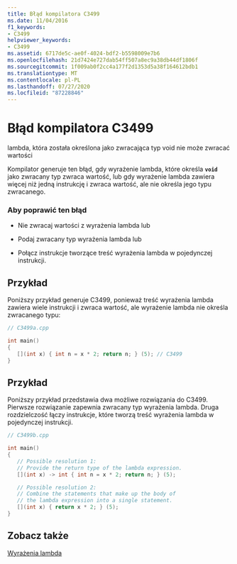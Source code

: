 ```yaml
---
title: Błąd kompilatora C3499
ms.date: 11/04/2016
f1_keywords:
- C3499
helpviewer_keywords:
- C3499
ms.assetid: 6717de5c-ae0f-4024-bdf2-b5598009e7b6
ms.openlocfilehash: 21d7424e727dab54ff507a8ec9a38db44df1806f
ms.sourcegitcommit: 1f009ab0f2cc4a177f2d1353d5a38f164612bdb1
ms.translationtype: MT
ms.contentlocale: pl-PL
ms.lasthandoff: 07/27/2020
ms.locfileid: "87228846"
---
```

# <a name="compiler-error-c3499"></a>Błąd kompilatora C3499

lambda, która została określona jako zwracająca typ void nie może zwracać wartości

Kompilator generuje ten błąd, gdy wyrażenie lambda, które określa **`void`** jako zwracany typ zwraca wartość, lub gdy wyrażenie lambda zawiera więcej niż jedną instrukcję i zwraca wartość, ale nie określa jego typu zwracanego.

### <a name="to-correct-this-error"></a>Aby poprawić ten błąd

- Nie zwracaj wartości z wyrażenia lambda lub

- Podaj zwracany typ wyrażenia lambda lub

- Połącz instrukcje tworzące treść wyrażenia lambda w pojedynczej instrukcji.

## <a name="example"></a>Przykład

Poniższy przykład generuje C3499, ponieważ treść wyrażenia lambda zawiera wiele instrukcji i zwraca wartość, ale wyrażenie lambda nie określa zwracanego typu:

```cpp
// C3499a.cpp

int main()
{
   [](int x) { int n = x * 2; return n; } (5); // C3499
}
```

## <a name="example"></a>Przykład

Poniższy przykład przedstawia dwa możliwe rozwiązania do C3499. Pierwsze rozwiązanie zapewnia zwracany typ wyrażenia lambda. Druga rozdzielczość łączy instrukcje, które tworzą treść wyrażenia lambda w pojedynczej instrukcji.

```cpp
// C3499b.cpp

int main()
{
   // Possible resolution 1:
   // Provide the return type of the lambda expression.
   [](int x) -> int { int n = x * 2; return n; } (5);

   // Possible resolution 2:
   // Combine the statements that make up the body of
   // the lambda expression into a single statement.
   [](int x) { return x * 2; } (5);
}
```

## <a name="see-also"></a>Zobacz także

[Wyrażenia lambda](../../cpp/lambda-expressions-in-cpp.md)
